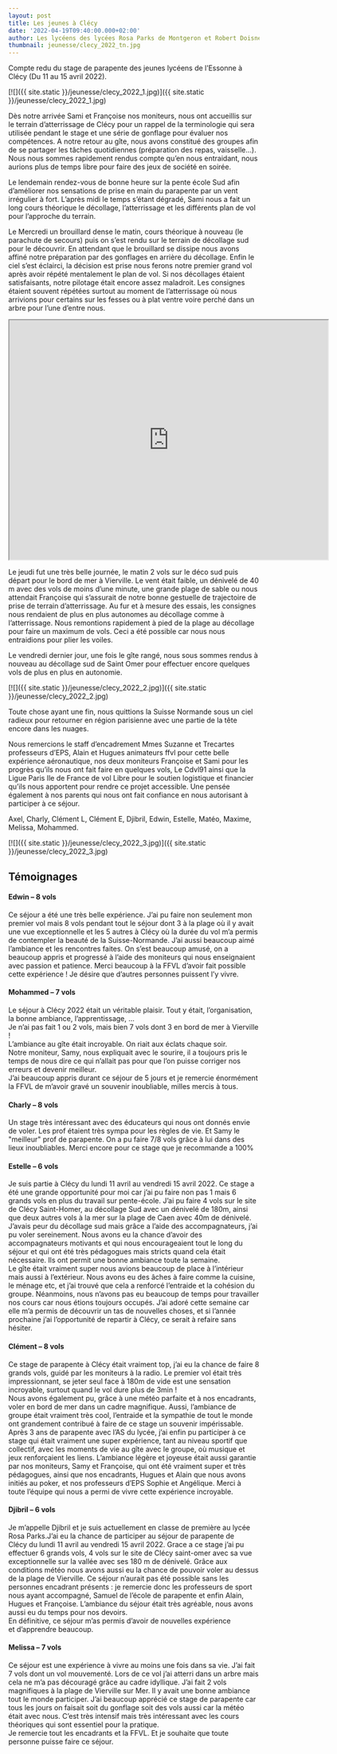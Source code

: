 ```yaml
---
layout: post
title: Les jeunes à Clécy
date: '2022-04-19T09:40:00.000+02:00'
author: Les lycéens des lycées Rosa Parks de Montgeron et Robert Doisneau de Corbeil
thumbnail: jeunesse/clecy_2022_tn.jpg
---
```

Compte redu du stage de parapente des jeunes lycéens de l’Essonne à Clécy (Du 11 au 15 avril 2022).

[![]({{ site.static }}/jeunesse/clecy_2022_1.jpg)]({{ site.static }}/jeunesse/clecy_2022_1.jpg)

Dès notre arrivée Sami et Françoise nos  moniteurs, nous ont accueillis sur le terrain d’atterrissage de Clécy pour un
rappel de la terminologie qui sera utilisée pendant le stage et une série de gonflage pour évaluer nos compétences.
A notre retour au gîte, nous avons constitué des groupes afin de se partager les tâches quotidiennes
(préparation des repas, vaisselle…).
Nous nous sommes rapidement rendus compte qu’en nous entraidant, nous aurions plus de temps libre pour faire des
jeux de société en soirée.

Le lendemain rendez-vous de bonne heure sur la pente école Sud afin d’améliorer nos sensations de prise en main du
parapente par un vent irrégulier à fort. L’après midi le temps s’étant dégradé, Sami nous a fait un long cours
théorique le décollage, l’atterrissage et les différents plan de vol pour l’approche du terrain.

Le Mercredi un brouillard dense le matin, cours théorique à nouveau (le parachute de secours) puis on s’est rendu sur
le terrain de décollage sud pour le découvrir. En attendant que le brouillard se dissipe nous avons affiné notre
préparation par des gonflages en arrière du décollage. Enfin le ciel s’est éclairci, la décision est prise nous ferons
notre premier grand vol après avoir répété mentalement le plan de vol. Si nos décollages étaient satisfaisants, notre
pilotage était encore assez maladroit. Les consignes étaient souvent répétées surtout au moment de l’atterrissage où
nous arrivions pour certains sur les fesses ou à plat ventre voire perché dans un arbre pour l’une d’entre nous.

<iframe allowfullscreen class="YOUTUBE-iframe-video" src="https://drive.google.com/file/d/1AE0M76tuo-Y6YBksmYiBDGhRTajcosLn/preview" width="640" height="480"></iframe>

Le jeudi fut une très belle journée, le matin 2 vols sur le déco sud puis départ pour le bord de mer à Vierville.
Le vent était faible, un dénivelé de 40 m avec des vols de moins d’une minute, une grande plage de sable ou nous
attendait Françoise qui s’assurait de notre bonne gestuelle de trajectoire de prise de terrain d’atterrissage.
Au fur et à mesure des essais, les consignes nous rendaient de plus en plus autonomes au décollage comme à l’atterrissage.
Nous remontions rapidement à pied de la plage au décollage pour faire un maximum de vols.
Ceci a été possible car nous nous entraidions pour plier les voiles.

Le vendredi dernier jour, une fois le gîte rangé, nous sous sommes rendus à nouveau au décollage sud de Saint Omer pour
effectuer encore quelques vols de plus en plus en autonomie.

[![]({{ site.static }}/jeunesse/clecy_2022_2.jpg)]({{ site.static }}/jeunesse/clecy_2022_2.jpg)

Toute chose ayant une fin, nous quittions la Suisse Normande sous un ciel radieux pour retourner en région parisienne
avec une partie de la tête encore dans les nuages.

Nous remercions le staff d’encadrement Mmes Suzanne et Trecartes professeurs d’EPS, Alain et Hugues animateurs ffvl pour
cette belle expérience aéronautique, nos deux moniteurs Françoise et Sami pour les progrès qu’ils nous ont fait faire en
quelques vols, Le Cdvl91 ainsi que la Ligue Paris Ile de France de vol Libre pour le soutien logistique et financier
qu’ils nous apportent  pour rendre ce projet accessible. Une pensée également à nos parents qui nous ont fait confiance
en nous autorisant à participer à ce séjour.

Axel, Charly, Clément L, Clément E, Djibril, Edwin,  Estelle,  Matéo,  Maxime, Melissa, Mohammed.

[![]({{ site.static }}/jeunesse/clecy_2022_3.jpg)]({{ site.static }}/jeunesse/clecy_2022_3.jpg)

## Témoignages

#### Edwin – 8 vols
Ce séjour a été une très belle expérience. J’ai pu faire non seulement mon premier vol mais 8 vols pendant tout le
séjour dont 3 à la plage où il y avait une vue exceptionnelle et les 5 autres à Clécy où la durée du vol m’a permis de
contempler la beauté de la Suisse-Normande. J’ai aussi beaucoup aimé l’ambiance et les rencontres faites.
On s’est beaucoup amusé, on a beaucoup appris et progressé à l’aide des moniteurs qui nous enseignaient avec passion
et patience. Merci beaucoup à la FFVL d’avoir fait possible cette expérience !
Je désire que d’autres personnes puissent l’y vivre.

#### Mohammed – 7 vols
Le séjour à Clécy 2022 était un véritable plaisir. Tout y était, l’organisation, la bonne ambiance, l’apprentissage, ...  
Je n’ai pas fait 1 ou 2 vols, mais bien 7 vols dont 3 en bord de mer à Vierville !  
L’ambiance au gîte était incroyable. On riait aux éclats chaque soir.  
Notre moniteur, Samy, nous expliquait avec le sourire, il a toujours pris le temps de nous dire ce qui n’allait pas pour
que l’on puisse corriger nos erreurs et devenir meilleur.  
J’ai beaucoup appris durant ce séjour de 5 jours et je remercie énormément la FFVL de m’avoir gravé un souvenir
inoubliable, milles mercis à tous.

#### Charly – 8 vols
Un stage très intéressant avec des éducateurs qui nous ont donnés envie de voler. Les prof étaient très sympa pour les
règles de vie. Et Samy le "meilleur" prof de parapente. On a pu faire 7/8 vols grâce à lui dans des lieux inoubliables.
Merci encore pour ce stage que je recommande a 100%

#### Estelle – 6 vols
Je suis partie à Clécy du lundi 11 avril au vendredi 15 avril 2022. Ce stage a été une grande opportunité pour moi car
j’ai pu faire non pas 1 mais 6 grands vols en plus du travail sur pente-école. J’ai pu faire 4 vols sur le site de Clécy
Saint-Homer, au décollage Sud avec un dénivelé de 180m, ainsi que deux autres vols à la mer sur la plage de Caen avec
40m de dénivelé. J’avais peur du décollage sud mais grâce a l’aide des accompagnateurs, j’ai pu voler sereinement.
Nous avons eu la chance d’avoir des accompagnateurs motivants et qui nous encourageaient tout le long du séjour et qui
ont été très pédagogues mais stricts quand cela était nécessaire. Ils ont permit une bonne ambiance toute la semaine.  
Le gîte était vraiment super nous avions beaucoup de place à l’intérieur mais aussi à l’extérieur. Nous avons eu des
âches à faire comme la cuisine, le ménage etc, et j’ai trouvé que cela a renforcé l’entraide et la cohésion du groupe.
Néanmoins, nous n’avons pas eu beaucoup de temps pour travailler nos cours car nous étions toujours occupés.
J’ai adoré cette semaine car elle m’a permis de découvrir un tas de nouvelles choses, et si l’année prochaine j’ai
l’opportunité de repartir à Clécy, ce serait à refaire sans hésiter.

#### Clément – 8 vols
Ce stage de parapente à Clécy était vraiment top, j’ai eu la chance de faire 8 grands vols, guidé par les moniteurs à
la radio. Le premier vol était très impressionnant, se jeter seul face à 180m de vide est une sensation incroyable,
surtout quand le vol dure plus de 3min !  
Nous avons également pu, grâce à une météo parfaite et  à nos encadrants, voler en bord de mer dans un cadre magnifique.
Aussi, l’ambiance de groupe était vraiment très cool, l’entraide et la sympathie de tout le monde ont grandement
contribué à faire de ce stage un souvenir impérissable.  
Après 3 ans de parapente avec l’AS du lycée, j’ai enfin pu participer à ce stage qui était vraiment une super expérience,
tant au niveau sportif que collectif, avec les moments de vie au gîte avec le groupe, où musique et jeux renforçaient
les liens. L’ambiance légère et joyeuse était aussi garantie par nos moniteurs, Samy et Françoise, qui ont été vraiment
super et très pédagogues, ainsi que nos encadrants, Hugues et Alain que nous avons initiés au poker, et nos professeurs
d’EPS Sophie et Angélique. Merci à toute l’équipe qui nous a permi de vivre cette expérience incroyable.

#### Djibril – 6 vols
Je m’appelle Djibril et je suis actuellement en classe de première au lycée Rosa Parks.J’ai eu la chance de participer
au séjour de parapente de Clécy du lundi 11 avril au vendredi 15 avril 2022. Grace a ce stage j’ai pu effectuer 6
grands vols, 4 vols sur le site de Clécy saint-omer avec sa vue exceptionnelle sur la vallée avec ses 180 m de dénivelé.
Grâce aux conditions météo nous avons aussi eu la chance de pouvoir voler au dessus de la plage de Vierville. Ce séjour
n’aurait pas été possible sans les personnes encadrant présents : je remercie donc les professeurs de sport nous ayant
accompagné, Samuel de l’école de parapente et enfin Alain, Hugues et Françoise. L’ambiance du séjour était très agréable,
nous avons aussi eu du temps pour nos devoirs.  
En définitive, ce séjour m’as permis d’avoir de nouvelles expérience et d’apprendre beaucoup.

#### Melissa – 7 vols
Ce séjour est une expérience à vivre au moins une fois dans sa vie. J’ai fait 7 vols dont un vol mouvementé. Lors de ce
vol j’ai atterri dans un arbre mais cela ne m’a pas découragé grâce au cadre idyllique. J’ai fait 2 vols magnifiques à
la plage de Vierville sur Mer. Il y avait une bonne ambiance tout le monde participer. J’ai beaucoup apprécié ce stage
de parapente car tous les jours on faisait soit du gonflage soit des vols aussi car la météo était avec nous. C’est très
intensif mais très intéressant avec les cours théoriques qui sont essentiel pour la pratique.  
Je remercie tout les encadrants et la FFVL. Et je souhaite que toute personne puisse faire ce séjour.

